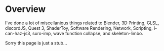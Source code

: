 # Overview
			
I've done a lot of miscellanious things related to 
Blender, 3D Printing, GLSL, discordJS, Quest 3, ShaderToy, Software Rendering, Network, Scripting, i-can-haz-js3, suro-imp, wave function collapse, and skeleton-limbo. 

Sorry this page is just a stub...
